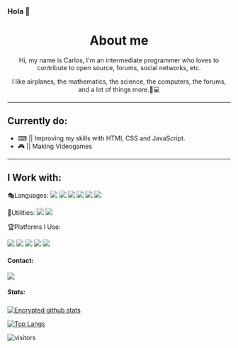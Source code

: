 ### Hola 👋

<div align="center">
<h1>About me</h1>
Hi, my name is Carlos, I'm an intermediate programmer who loves to contribute to open source, forums, social networks, etc.

I like airplanes, the mathematics, the science, the computers, the forums, and a lot of things more.🧾💻
</div>

-----

## Currently do:
* ⌨ || Improving my skills with HTMl, CSS and JavaScript.
* 🎮 || Making Videogames

---
## I Work with:

🎭Languages:
<img src="https://img.shields.io/badge/lua%20-%231572B6.svg?&style=for-the-badge&logo=lua"> <img src="https://img.shields.io/badge/javascript%20-%23323330.svg?&style=for-the-badge&logo=javascript&logoColor=%23F7DF1E"/>  <img src="https://img.shields.io/badge/python%203%20-%23417FB0.svg?&style=for-the-badge&logo=python&logoColor=white"/>   <img src="https://img.shields.io/badge/html5%20-%23E34F26.svg?&style=for-the-badge&logo=html5&logoColor=white"/>  <img src="https://img.shields.io/badge/css3%20-%231572B6.svg?&style=for-the-badge&logo=css3&logoColor=white"/> <img src="https://img.shields.io/badge/++%20-%231572B6.svg?&style=for-the-badge&logo=c&logoColor=white"> 

🎇Utilities:
<img src="https://img.shields.io/badge/node.js%20-%2343853D.svg?&style=for-the-badge&logo=node.js&logoColor=white"/> <img src="https://img.shields.io/badge/git%20-%23323330.svg?&style=for-the-badge&logo=git&logoColor=red"/> 

🏆Platforms I Use:

<img src="https://img.icons8.com/dusk/100/000000/epic-games.png"/> <img src="https://img.icons8.com/plasticine/100/000000/twitch.png"/> <img src="https://img.icons8.com/plasticine/100/000000/visual-studio-code-2019.png"/> <img src="https://img.icons8.com/dusk/100/000000/reddit.png"/> <img src="https://img.icons8.com/plasticine/100/000000/github.png"/>

#### Contact:

<a href="https://discord.com/users/582372411228291092">
<img src="https://img.icons8.com/plasticine/100/000000/discord-logo.png"/>
</a>

##### Stats:

[![Encrypted github stats](https://github-readme-stats.vercel.app/api?username=Accomigt&show_icons=true)](https://github.com/anuraghazra/github-readme-stats)

[![Top Langs](https://github-readme-stats.vercel.app/api/top-langs/?username=Accomigt)](https://github.com/anuraghazra/github-readme-stats)

![visitors](https://visitor-badge.laobi.icu/badge?page_id=https://github.com/Accomigt/Accomigt/edit/main/README.md)
